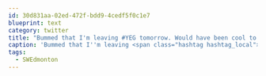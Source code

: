 ```yaml
---
id: 30d831aa-02ed-472f-bdd9-4cedf5f0c1e7
blueprint: text
category: twitter
title: "Bummed that I'm leaving #YEG tomorrow. Would have been cool to check out #SWEdmonton"
caption: 'Bummed that I''m leaving <span class="hashtag hashtag_local">#<a href="http://tweettemp.darylchymko.ca/?tag=yeg">YEG</a> tomorrow. Would have been cool to check out <span class="hashtag hashtag_local">#<a href="http://tweettemp.darylchymko.ca/?tag=swedmonton">SWEdmonton</a>'
tags:
  - SWEdmonton
---
```

